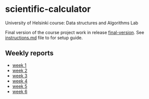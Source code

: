 # scientific-calculator
University of Helsinki course: Data structures and Algorithms Lab  

Final version of the course project work in release [final-version](https://github.com/ulmala/scientific-calculator/releases/tag/final-version). See [instructions.md](documentation/instructions_document.md) file to for setup guide.

## Weekly reports
- [week 1](documentation/weekly_reports/week_1.md)
- [week 2](documentation/weekly_reports/week_2.md)
- [week 3](documentation/weekly_reports/week_3.md)
- [week 4](documentation/weekly_reports/week_4.md)
- [week 5](documentation/weekly_reports/week_5.md)
- [week 6](documentation/weekly_reports/week_6.md)
